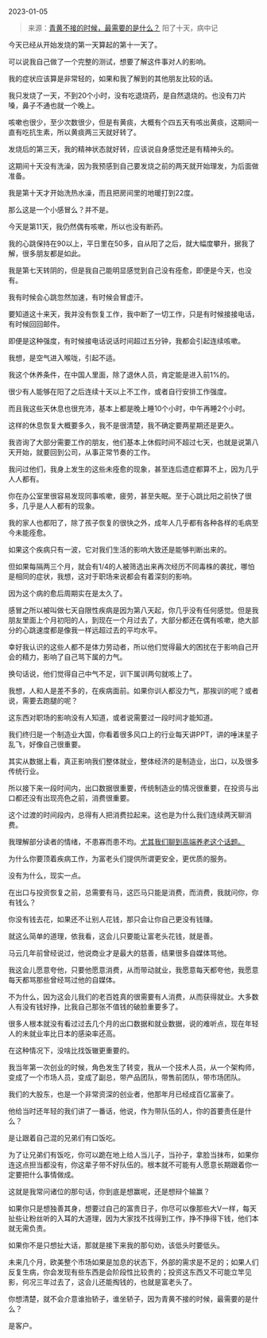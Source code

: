 2023-01-05

> 来源：[青黄不接的时候，​最需要的是什么？](http://mp.weixin.qq.com/s?__biz=MzU3NDc5Nzc0NQ==&mid=2247522050&idx=1&sn=1c26541e4430d4b7e417379514c39769&chksm=fd2e35dcca59bcca077e155fd5c827e9805fc44a5f41082ef53610b8b92b4517bd5177e2c82c&scene=27#wechat_redirect)
> 阳了十天，病中记

今天已经从开始发烧的第一天算起的第十一天了。

可以说我自己做了一个完整的测试，想要了解这件事对人的影响。  

我的症状应该算是非常轻的，如果和我了解到的其他朋友比较的话。  

我只发烧了一天，不到20个小时，没有吃退烧药，是自然退烧的。也没有刀片嗓，鼻子不通也就一个晚上。  

咳嗽也很少，至少次数很少，但是有黄痰，大概有个四五天有咳出黄痰，这期间一直有吃抗生素，所以黄痰两三天就好转了。  

发烧后的第三天，我的精神状态就好转，应该说自身感觉还是有精神头的。  

这期间十天没有洗澡，因为我预感到自己要发烧之前的两天就开始理发，为后面做准备。  

我是第十天才开始洗热水澡，而且把房间里的地暖打到22度。  

那么这是一个小感冒么？并不是。  

今天是第11天，我仍然偶有咳嗽，所以也没有断药。

我的心跳保持在90以上，平日里在50多，自从阳了之后，就大幅度攀升，据我了解，很多朋友都是如此。  

我是第七天转阴的，但是我自己能明显感觉到自己没有痊愈，即便是今天，也没有。  

我有时候会心跳忽然加速，有时候会冒虚汗。  

要知道这十来天，我并没有恢复工作，我中断了一切工作，只是有时候接接电话，有时候回回邮件。  

即便是这种强度，有时候接电话说话时间超过五分钟，我都会引起连续咳嗽。  

我想，是空气进入喉咙，引起不适。  

我这个休养条件，在中国人里面，除了退休人员，肯定能是进入前1%的。  

很少有人能够在阳了之后连续十天以上不工作，或者自行安排工作强度。  

而且我这些天休息也很充沛，基本上都是晚上睡10个小时，中午再睡2个小时。

这样的休息恢复大概要多久，我不是很清楚，我不确定要两星期还是更久。  

我咨询了大部分需要工作的朋友，他们基本上休假时间不超过七天，也就是说第八天开始，就要回到公司，从事正常节奏的工作。  

我问过他们，我身上发生的这些未痊愈的现象，甚至连后遗症都算不上，因为几乎人人都有。  

你在办公室里很容易发现同事咳嗽，疲劳，甚至失眠。至于心跳比阳之前快了很多，几乎是人人都有的现象。

我的家人也都阳了，除了孩子恢复的很快之外，成年人几乎都有各种各样的毛病至今未能痊愈。  

如果这个疾病只有一波，它对我们生活的影响大致还是能够判断出来的。  

但如果每隔两三个月，就会有1/4的人被筛选出来再次经历不同毒株的袭扰，哪怕是相同的症状，我想，这对于职场来说都会有着深刻的影响。  

因为这个病的愈后周期实在是太久了。  

感冒之所以被叫做七天自限性疾病是因为第八天起，你几乎没有任何感觉。但是我朋友里面上个月初阳的人，到现在一个月过去了，大部分都还在偶有咳嗽，绝大部分的心跳速度都是像我一样远超过去的平均水平。

幸好我认识的这些人都不是体力劳动者，所以他们觉得最大的困扰在于影响自己开会的精力，影响了自己骂下属的力气。  

换句话说，他们觉得自己中气不足，训下属训两句就咳上了。  

我想，人和人是差不多的，在疾病面前。如果你训人都没力气，那挨训的呢？或者说，需要去跑腿的呢？  

这东西对职场的影响没有人知道，或者说需要过一段时间才能知道。  

我们终归是一个制造业大国，你看着很多风口上的行业每天讲PPT，讲的唾沫星子乱飞，好像自己很重要。  

其实从数据上看，真正影响我们整体就业，整体经济的是制造业，出口，以及很多传统行业。

所以接下来一段时间内，出口数据很重要，传统制造业的情况很重要，在投资与出口都还没有出现亮色之前，消费很重要。  

这个过渡的时间段内，总得有人把消费拉起来。这也是为什么我们连续两天聊消费。  

我理解部分读者的情绪，不患寡而患不均。[尤其我们聊到高端养老这个话题。](http://mp.weixin.qq.com/s?__biz=MzU0MjYwNDU2Mw==&mid=2247509303&idx=1&sn=fefdfc46e12c577aaec7aa0213010e0f&chksm=fb1ac94bcc6d405d07b5c8023ba1919442759f915e9047be6152e5eb8e4af3a77344812a8261&scene=21#wechat_redirect)  

为什么你要顶着疾病工作，为富老头们提供所谓更安全，更优质的服务。  

没有为什么，现实一点。  

在出口与投资恢复之前，总需要有马，这匹马只能是消费，而消费，我就问你，你有钱么？

你没有钱去花，如果还不让别人花钱，那只会让你自己更没有钱赚。  

就这么简单的道理，依我看，这会儿只要能让富老头花钱，就是善。  

马云几年前曾经说过，他说商业才是最大的慈善，结果很多自媒体骂他。

我这会儿愿意夸他，只要他愿意消费，从而带动就业，我愿意每天都夸他，我愿意每天都骂那些曾经骂过他的自媒体。

不为什么，因为这会儿我们的老百姓真的很需要有人消费，从而获得就业。大多数人有没有钱好挣，比我自己那张不值钱的破脸重要多了。  

很多人根本就没有看过过去几个月的出口数据和就业数据，说的难听点，现在年轻人的未就业率比日本的感染率还高。

在这种情况下，没啥比找饭辙更重要的。  

我当年第一次创业的时候，角色发生了转变，我从一个技术人员，从一个架构师，变成了一个市场人员，变成了副总，带产品团队，带售前团队，带市场团队。  

我们的大股东，也是一个非常资深的创业者，他那年月已经成百亿富豪了。  

他给当时还年轻的我们讲了一番话，他说，作为带队伍的人，你的首要责任是什么？  

是让跟着自己混的兄弟们有口饭吃。

为了让兄弟们有饭吃，你可以跪在地上给人当儿子，当孙子，拿脸当抹布，如果你连这点担当都没有，你这辈子带不好队伍的。根本就不可能有人愿意长期跟着你一定要把什么事情做成。  

这就是我常问诸位的那句话，你到底是想赢呢，还是想辩个输赢？  

如果你只是想独善其身，想要过自己的富贵日子，你尽可以像那些大V一样，每天扯些让粉丝听的入耳的大道理，因为大家找不找得到工作，挣不挣得下钱，他们本就无需负责。  

如果你不是只想扯大话，那就是接下来我的那句劝，该低头时要低头。  

未来几个月，欧美整个市场如果是加息的状态下，外部的需求是不足的；如果人们反复生病，你会发现有些东西是会阶段性比较贵的；投资这东西又不可能立竿见影，何况三年过去了，这会儿还能掏钱的，也就是富老头了。  

你想清楚，就不会介意谁抬轿子，谁坐轿子，因为青黄不接的时候，最需要的是什么？

是客户。

